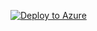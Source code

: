 [![Deploy to Azure](https://aka.ms/deploytoazurebutton)](https://portal.azure.com/#create/Microsoft.Template/uri/https%3A%2F%2Fcodilogtemplate.file.core.windows.net%2Fsap%2FTemplate_GitHub%2Fenedis_parameters.json%3Fsp%3Drl%26st%3D2020-11-27T17%3A29%3A38Z%26se%3D2025-11-28T17%3A29%3A00Z%26sv%3D2019-12-12%26sig%3Dy6bDUdHhlVnRGY3ZJa9QowvyV%252BSBNSkxWMEx%252BevHT9w%253D%26sr%3Df)
